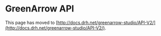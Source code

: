 # GreenArrow API

This page has moved to [http://docs.drh.net/greenarrow-studio/API-V2/](http://docs.drh.net/greenarrow-studio/API-V2/).

